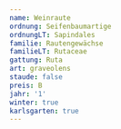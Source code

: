 ```yaml
---
name: Weinraute
ordnung: Seifenbaumartige
ordnungLT: Sapindales
familie: Rautengewächse
familieLT: Rutaceae
gattung: Ruta
art: graveolens
staude: false
preis: B
jahr: '1'
winter: true
karlsgarten: true
---
```

